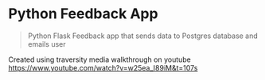 # Python Feedback App

> Python Flask Feedback app that sends data to Postgres database and emails user

Created using traversity media walkthrough on youtube https://www.youtube.com/watch?v=w25ea_I89iM&t=107s